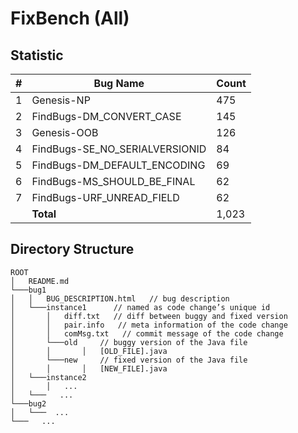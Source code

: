 # FixBench (All)


## Statistic
| # | Bug Name                        | Count |
|---|---------------------------------|-------|
| 1 | Genesis-NP                      | 475   |
| 2 | FindBugs-DM\_CONVERT\_CASE      | 145   |
| 3 | Genesis-OOB                     | 126   |
| 4 | FindBugs-SE\_NO_SERIALVERSIONID | 84    |
| 5 | FindBugs-DM\_DEFAULT\_ENCODING  | 69    |
| 6 | FindBugs-MS\_SHOULD\_BE\_FINAL  | 62    |
| 7 | FindBugs-URF\_UNREAD\_FIELD     | 62    |
|   | **Total**                           | 1,023 |


## Directory Structure
```
ROOT
│   README.md
└───bug1
│   │   BUG_DESCRIPTION.html   // bug description
│   └───instance1      // named as code change’s unique id
│       │   diff.txt   // diff between buggy and fixed version
│       │   pair.info   // meta information of the code change
│       │   comMsg.txt   // commit message of the code change
│       └───old     // buggy version of the Java file
│       │       │   [OLD_FILE].java
│       └───new     // fixed version of the Java file
│       │       │   [NEW_FILE].java
│   └───instance2
│       │   ...
│   └───   ...
└───bug2
│   └───  ...
└───   ...
```


